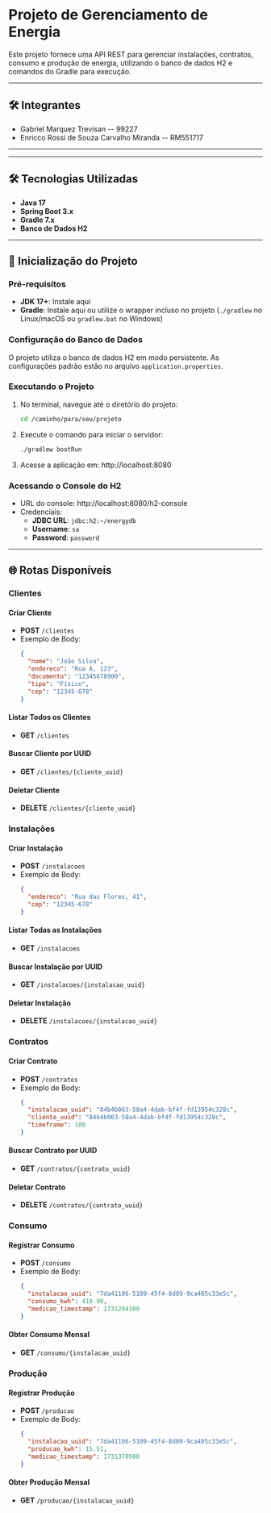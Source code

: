 # Projeto de Gerenciamento de Energia  

Este projeto fornece uma API REST para gerenciar instalações, contratos, consumo e produção de energia, utilizando o banco de dados H2 e comandos do Gradle para execução.

---

## 🛠️ Integrantes  

- Gabriel Marquez Trevisan -- 99227
- Enricco Rossi de Souza Carvalho Miranda -- RM551717
---

---

## 🛠️ Tecnologias Utilizadas  

- **Java 17**
- **Spring Boot 3.x**
- **Gradle 7.x**
- **Banco de Dados H2**

---

## 🚀 Inicialização do Projeto  

### Pré-requisitos
- **JDK 17+**: Instale aqui
- **Gradle**: Instale aqui ou utilize o wrapper incluso no projeto (`./gradlew` no Linux/macOS ou `gradlew.bat` no Windows)

### Configuração do Banco de Dados
O projeto utiliza o banco de dados H2 em modo persistente. As configurações padrão estão no arquivo `application.properties`.

### Executando o Projeto
1. No terminal, navegue até o diretório do projeto:
   ```bash
   cd /caminho/para/seu/projeto
   ```
2. Execute o comando para iniciar o servidor:
   ```bash
   ./gradlew bootRun
   ```
3. Acesse a aplicação em: http://localhost:8080

### Acessando o Console do H2
- URL do console: http://localhost:8080/h2-console
- Credenciais:
  - **JDBC URL**: `jdbc:h2:~/energydb`
  - **Username**: `sa`
  - **Password**: `password`

---

## 🌐 Rotas Disponíveis

### Clientes

#### Criar Cliente
- **POST** `/clientes`
- Exemplo de Body:
  ```json
  {
    "nome": "João Silva",
    "endereco": "Rua A, 123",
    "documento": "12345678900",
    "tipo": "Físico",
    "cep": "12345-678"
  }
  ```

#### Listar Todos os Clientes
- **GET** `/clientes`

#### Buscar Cliente por UUID
- **GET** `/clientes/{cliente_uuid}`

#### Deletar Cliente
- **DELETE** `/clientes/{cliente_uuid}`

### Instalações

#### Criar Instalação
- **POST** `/instalacoes`
- Exemplo de Body:
  ```json
  {
    "endereco": "Rua das Flores, 41",
    "cep": "12345-678"
  }
  ```

#### Listar Todas as Instalações
- **GET** `/instalacoes`

#### Buscar Instalação por UUID
- **GET** `/instalacoes/{instalacao_uuid}`

#### Deletar Instalação
- **DELETE** `/instalacoes/{instalacao_uuid}`

### Contratos

#### Criar Contrato
- **POST** `/contratos`
- Exemplo de Body:
  ```json
  {
    "instalacao_uuid": "84b4b063-58a4-4dab-bf4f-fd13954c328c",
    "cliente_uuid": "84b4b063-58a4-4dab-bf4f-fd13954c328c",
    "timeframe": 180
  }
  ```

#### Buscar Contrato por UUID
- **GET** `/contratos/{contrato_uuid}`

#### Deletar Contrato
- **DELETE** `/contratos/{contrato_uuid}`

### Consumo

#### Registrar Consumo
- **POST** `/consumo`
- Exemplo de Body:
  ```json
  {
    "instalacao_uuid": "7da41106-5109-45f4-8d09-9ca405c33e5c",
    "consumo_kwh": 410.90,
    "medicao_timestamp": 1731284100
  }
  ```

#### Obter Consumo Mensal
- **GET** `/consumo/{instalacao_uuid}`

### Produção

#### Registrar Produção
- **POST** `/producao`
- Exemplo de Body:
  ```json
  {
    "instalacao_uuid": "7da41106-5109-45f4-8d09-9ca405c33e5c",
    "producao_kwh": 15.51,
    "medicao_timestamp": 1731370500
  }
  ```

#### Obter Produção Mensal
- **GET** `/producao/{instalacao_uuid}`
